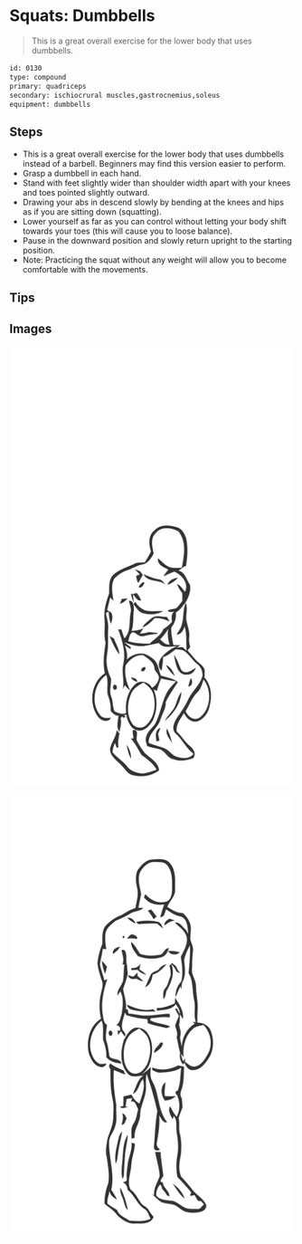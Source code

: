 # Squats: Dumbbells

> This is a great overall exercise for the lower body that uses dumbbells.

``` 
id: 0130 
type: compound 
primary: quadriceps 
secondary: ischiocrural muscles,gastrocnemius,soleus 
equipment: dumbbells 
``` 


## Steps


 - This is a great overall exercise for the lower body that uses dumbbells instead of a barbell. Beginners may find this version easier to perform.
 - Grasp a dumbbell in each hand.
 - Stand with feet slightly wider than shoulder width apart with your knees and toes pointed slightly outward.
 - Drawing your abs in descend slowly by bending at the knees and hips as if you are sitting down (squatting).
 - Lower yourself as far as you can control without letting your body shift towards your toes (this will cause you to loose balance).
 - Pause in the downward position and slowly return upright to the starting position.
 - Note: Practicing the squat without any weight will allow you to become comfortable with the movements.

## Tips



## Images

![](./../svg/0130-relaxation.svg "")

![](./../svg/0130-tension.svg "")

